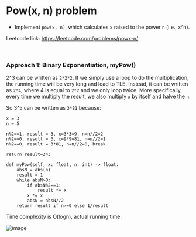 # Pow(x, n) problem
* Implement `pow(x, n)`, which calculates `x` raised to the power `n` (i.e., x^n).

Leetcode link: https://leetcode.com/problems/powx-n/

<br />

### Approach 1: Binary Exponentiation, myPow()

2^3 can be written as `2*2*2`. If we simply use a loop to do the multiplication, the running time will be very long and lead to TLE. Instead, it can be written as `2*4`, where 4 is equal to `2*2` and we only loop twice. More specifically, every time we multiply the result, we also multiply `x` by itself and halve the `n`.

So 3^5 can be written as `3*81` because:

```
x = 3
n = 5

n%2==1, result = 3, x=3*3=9, n=n//2=2
n%2==0, result = 3, x=9*9=81, n=n//2=1
n%2==0, result = 3*81, n=n//2=0, break

return result=243
```

```python3
def myPow(self, x: float, n: int) -> float:
    absN = abs(n)
    result = 1
    while absN>0:
        if absN%2==1:
            result *= x
        x *= x
        absN = absN//2
    return result if n>=0 else 1/result
```


Time complexity is O(logn), actual running time:

![image](https://user-images.githubusercontent.com/25105806/125179669-3df12780-e1a5-11eb-8976-141d1be7002a.png)


